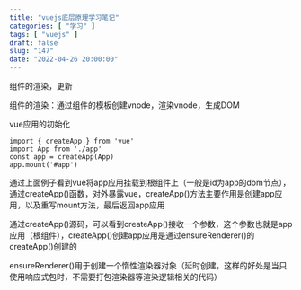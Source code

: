 ```yaml
---
title: "vuejs底层原理学习笔记"
categories: [ "学习" ]
tags: [ "vuejs" ]
draft: false
slug: "147"
date: "2022-04-26 20:00:00"
---
```


组件的渲染，更新

组件的渲染：通过组件的模板创建vnode，渲染vnode，生成DOM

vue应用的初始化

    import { createApp } from 'vue'
    import App from './app'
    const app = createApp(App)
    app.mount('#app')

通过上面例子看到vue将app应用挂载到根组件上（一般是id为app的dom节点），通过createApp()函数，对外暴露vue，createApp()方法主要作用是创建app应用，以及重写mount方法，最后返回app应用

通过createApp()源码，可以看到createApp()接收一个参数，这个参数也就是app应用（根组件），createApp()创建app应用是通过ensureRenderer()的createApp()创建的

ensureRenderer()用于创建一个惰性渲染器对象（延时创建，这样的好处是当只使用响应式包时，不需要打包渲染器等渲染逻辑相关的代码）


